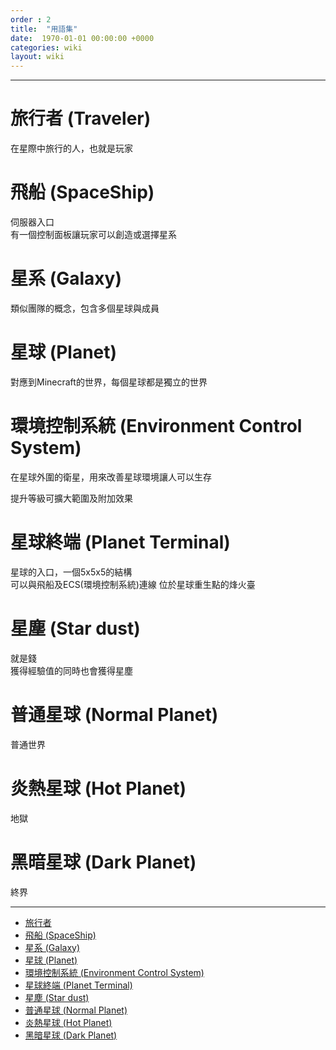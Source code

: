 ```yaml
---
order : 2
title:  "用語集"
date:  1970-01-01 00:00:00 +0000
categories: wiki
layout: wiki
---
```


---

# 旅行者 (Traveler)

在星際中旅行的人，也就是玩家

# 飛船 (SpaceShip)

伺服器入口  
有一個控制面板讓玩家可以創造或選擇星系

# 星系 (Galaxy)

類似團隊的概念，包含多個星球與成員

# 星球 (Planet)

對應到Minecraft的世界，每個星球都是獨立的世界

# 環境控制系統 (Environment Control System)

在星球外圍的衛星，用來改善星球環境讓人可以生存

提升等級可擴大範圍及附加效果

# 星球終端 (Planet Terminal)

星球的入口，一個5x5x5的結構  
可以與飛船及ECS(環境控制系統)連線
位於星球重生點的烽火臺 
  
# 星塵 (Star dust)

就是錢  
獲得經驗值的同時也會獲得星塵
  
# 普通星球 (Normal Planet)

普通世界  

# 炎熱星球 (Hot Planet)

地獄  

# 黑暗星球 (Dark Planet)

終界  

---


- [旅行者](#旅行者 (Traveler))
- [飛船 (SpaceShip)](#飛船 (SpaceShip))
- [星系 (Galaxy)](#星系 (Galaxy))
- [星球 (Planet)](#星球 (Planet))
- [環境控制系統 (Environment Control System)](#環境控制系統 (Environment Control System))
- [星球終端 (Planet Terminal)](#星球終端 (Planet Terminal))
- [星塵 (Star dust)](#星塵 (Star dust))
- [普通星球 (Normal Planet)](#普通星球 (Normal Planet))
- [炎熱星球 (Hot Planet)](#炎熱星球 (Hot Planet))
- [黑暗星球 (Dark Planet)](#黑暗星球 (Dark Planet))